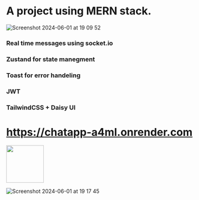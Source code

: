 # A project using MERN stack.
![Screenshot 2024-06-01 at 19 09 52](https://github.com/DianaLanciano/ChatApp/assets/62158562/86198dfd-6434-4d78-8f4a-eed3bb08ce6b)

### Real time messages using socket.io
### Zustand for state manegment
### Toast for error handeling
### JWT
### TailwindCSS + Daisy UI


# https://chatapp-a4ml.onrender.com


<img src="![Screenshot 2024-06-01 at 19 17 09](https://github.com/DianaLanciano/ChatApp/assets/62158562/3a811142-c5ba-46f1-b5d9-f8dea2c15293)" width="100" height="100">

  

![Screenshot 2024-06-01 at 19 17 45](https://github.com/DianaLanciano/ChatApp/assets/62158562/ff6119aa-76d2-4768-8252-b52552eafe57)

